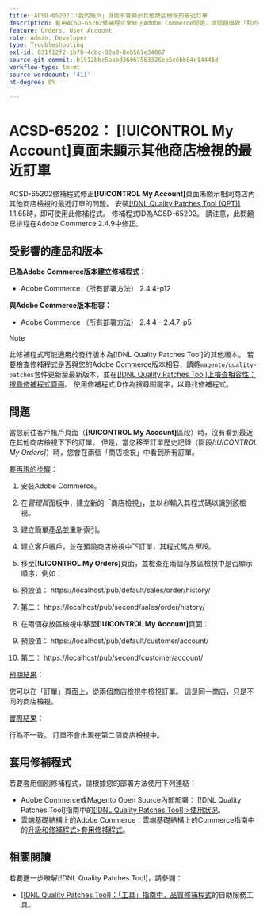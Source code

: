 ```yaml
---
title: ACSD-65202：「我的帳戶」頁面不會顯示其他商店檢視的最近訂單
description: 套用ACSD-65202修補程式來修正Adobe Commerce問題，該問題導致「我的帳戶」頁面無法顯示同一商店內其他商店檢視的最近訂單。
feature: Orders, User Account
role: Admin, Developer
type: Troubleshooting
exl-id: 031f12f2-1b70-4cbc-92a0-8eb561e34067
source-git-commit: b1912bbc5aabd36067563326ee5c6bb84e14441d
workflow-type: tm+mt
source-wordcount: '411'
ht-degree: 0%

---
```


# ACSD-65202： [!UICONTROL My Account]頁面未顯示其他商店檢視的最近訂單

ACSD-65202修補程式修正&#x200B;**[!UICONTROL My Account]**&#x200B;頁面未顯示相同商店內其他商店檢視的最近訂單的問題。 安裝[[!DNL Quality Patches Tool (QPT)]](/help/tools/quality-patches-tool/quality-patches-tool-to-self-serve-quality-patches.md) 1.1.65時，即可使用此修補程式。 修補程式ID為ACSD-65202。 請注意，此問題已排程在Adobe Commerce 2.4.9中修正。

## 受影響的產品和版本

**已為Adobe Commerce版本建立修補程式：**

* Adobe Commerce （所有部署方法） 2.4.4-p12

**與Adobe Commerce版本相容：**

* Adobe Commerce （所有部署方法） 2.4.4 - 2.4.7-p5

>[!NOTE]
>
>此修補程式可能適用於發行版本為[!DNL Quality Patches Tool]的其他版本。 若要檢查修補程式是否與您的Adobe Commerce版本相容，請將`magento/quality-patches`套件更新至最新版本，並在[[!DNL Quality Patches Tool]上檢查相容性：搜尋修補程式頁面](https://experienceleague.adobe.com/tools/commerce-quality-patches/index.html?lang=zh-Hant)。 使用修補程式ID作為搜尋關鍵字，以尋找修補程式。

## 問題

當您前往客戶帳戶頁面（**[!UICONTROL My Account]**&#x200B;區段）時，沒有看到最近在其他商店檢視下下的訂單。 但是，當您移至訂單歷史記錄（區段&#x200B;*[!UICONTROL My Orders]*）時，您會在兩個「商店檢視」中看到所有訂單。

<u>要再現的步驟</u>：

1. 安裝Adobe Commerce。
1. 在&#x200B;*管理員*&#x200B;面板中，建立新的「商店檢視」，並以&#x200B;*秒*&#x200B;輸入其程式碼以識別該檢視。
1. 建立簡單產品並重新索引。
1. 建立客戶帳戶，並在預設商店檢視中下訂單，其程式碼為&#x200B;*預設*。
1. 移至&#x200B;**[!UICONTROL My Orders]**&#x200B;頁面，並檢查在兩個存放區檢視中是否顯示順序，例如：
1. 預設值： https://localhost/pub/default/sales/order/history/
1. 第二： https://localhost/pub/second/sales/order/history/

1. 在兩個存放區檢視中移至&#x200B;**[!UICONTROL My Account]**&#x200B;頁面：
1. 預設值： https://localhost/pub/default/customer/account/
1. 第二： https://localhost/pub/second/customer/account/

<u>預期結果</u>：

您可以在「訂單」頁面上，從兩個商店檢視中檢視訂單。 這是同一商店，只是不同的商店檢視。

<u>實際結果</u>：

行為不一致。 訂單不會出現在第二個商店檢視中。

## 套用修補程式

若要套用個別修補程式，請根據您的部署方法使用下列連結：

* Adobe Commerce或Magento Open Source內部部署： [!DNL Quality Patches Tool]指南中的[[!DNL Quality Patches Tool] >使用狀況](/help/tools/quality-patches-tool/usage.md)。
* 雲端基礎結構上的Adobe Commerce：雲端基礎結構上的Commerce指南中的[升級和修補程式>套用修補程式](https://experienceleague.adobe.com/docs/commerce-cloud-service/user-guide/develop/upgrade/apply-patches.html?lang=zh-Hant)。

## 相關閱讀

若要進一步瞭解[!DNL Quality Patches Tool]，請參閱：

* [[!DNL Quality Patches Tool]：「工具」指南中，品質修補程式](/help/tools/quality-patches-tool/quality-patches-tool-to-self-serve-quality-patches.md)的自助服務工具。
